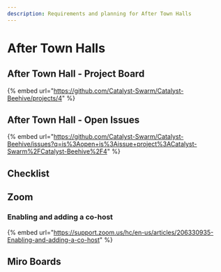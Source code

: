 ```yaml
---
description: Requirements and planning for After Town Halls
---
```


# After Town Halls

## After Town Hall - Project Board

{% embed url="https://github.com/Catalyst-Swarm/Catalyst-Beehive/projects/4" %}

## After Town Hall - Open Issues

{% embed url="https://github.com/Catalyst-Swarm/Catalyst-Beehive/issues?q=is%3Aopen+is%3Aissue+project%3ACatalyst-Swarm%2FCatalyst-Beehive%2F4" %}

## Checklist





## Zoom

### Enabling and adding a co-host

{% embed url="https://support.zoom.us/hc/en-us/articles/206330935-Enabling-and-adding-a-co-host" %}

## Miro Boards

